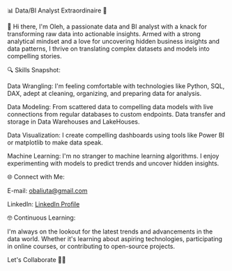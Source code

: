 📊 Data/BI Analyst Extraordinaire 🚀

👋 Hi there, I'm Oleh, a passionate data and BI analyst with a knack for transforming raw data into actionable insights. Armed with a strong analytical mindset and a love for uncovering hidden business insights and data patterns, I thrive on translating complex datasets and models into compelling stories.

🔍 Skills Snapshot:

Data Wrangling: I'm feeling comfortable with technologies like Python, SQL, DAX, adept at cleaning, organizing, and preparing data for analysis.

Data Modeling: From scattered data to compelling data models with live connections from regular databases to custom endpoints. Data transfer and storage in Data Warehouses and LakeHouses.

Data Visualization: I create compelling dashboards using tools like Power BI or matplotlib to make data speak.

Machine Learning: I'm no stranger to machine learning algorithms. I enjoy experimenting with models to predict trends and uncover hidden insights.

🌐 Connect with Me:

E-mail: obaliuta@gmail.com

LinkedIn: [LinkedIn Profile](https://www.linkedin.com/in/baliuta/)

🤓 Continuous Learning:

I'm always on the lookout for the latest trends and advancements in the data world. Whether it's learning about aspiring technologies, participating in online courses, or contributing to open-source projects.

Let's Collaborate 🚀✨
<!---
obaliuta/obaliuta is a ✨ special ✨ repository because its `README.md` (this file) appears on your GitHub profile.
You can click the Preview link to take a look at your changes.
--->
